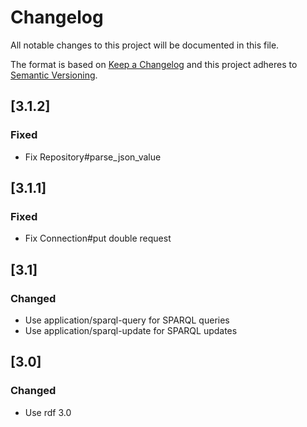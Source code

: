 # Changelog
All notable changes to this project will be documented in this file.

The format is based on [Keep a Changelog](http://keepachangelog.com/en/1.0.0/)
and this project adheres to [Semantic Versioning](http://semver.org/spec/v2.0.0.html).

## [3.1.2]
### Fixed

* Fix Repository#parse_json_value

## [3.1.1]
### Fixed

* Fix Connection#put double request

## [3.1]
### Changed

* Use application/sparql-query for SPARQL queries
* Use application/sparql-update for SPARQL updates

## [3.0]
### Changed

* Use rdf 3.0